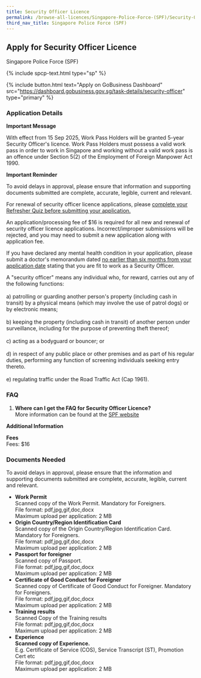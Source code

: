 ```yaml
---
title: Security Officer Licence
permalink: /browse-all-licences/Singapore-Police-Force-(SPF)/Security-Officer-Licence
third_nav_title: Singapore Police Force (SPF)
---
```


## Apply for Security Officer Licence

Singapore Police Force (SPF)

{% include spcp-text.html type="sp" %}

{% include button.html text="Apply on GoBusiness Dashboard" src="https://dashboard.gobusiness.gov.sg/task-details/security-officer" type="primary" %}

<H3>Application Details</H3>

<p><strong>Important Message</strong></p>
<p>With effect from 15 Sep 2025, Work Pass Holders will be granted 5-year Security Officer's licence. Work Pass Holders must possess a valid work pass in order to work in Singapore and working without a valid work pass is an offence under Section 5(2) of the Employment of Foreign Manpower Act 1990.</p>
<p><strong>Important Reminder</strong></p>
<p>To avoid delays in approval, please ensure that information and supporting documents submitted are complete, accurate, legible, current and relevant.</p>
<p>For renewal of security officer licence applications, please <u>complete your Refresher Quiz before submitting your application.</u></p>
<p>An application/processing fee of $16 is required for all new and renewal of security officer licence applications. Incorrect/improper submissions will be rejected, and you may need to submit a new application along with application fee.</p>
<p>If you have declared any mental health condition in your application, please submit a doctor's memorandum dated <u>no earlier than six months from your application date</u> stating that you are fit to work as a Security Officer.</p>
<p>A "security officer" means any individual who, for reward, carries out any of the following functions:
<br><br>a) patrolling or guarding another person's property (including cash in transit) by a physical means (which may involve the use of patrol dogs) or by electronic means;
<br><br>b) keeping the property (including cash in transit) of another person under surveillance, including for the purpose of preventing theft thereof;
<br><br>c) acting as a bodyguard or bouncer; or
<br><br>d) in respect of any public place or other premises and as part of his regular duties, performing any function of screening individuals seeking entry thereto.
<br><br>e) regulating traffic under the Road Traffic Act (Cap 1961).</p>

<h3>FAQ</h3>
<ol>
    <li>
        <strong>Where can I get the FAQ for Security Officer Licence?</strong>
        <br>More information can be found at the <a href="https://www.police.gov.sg/e-Services/Police-Licences/Security-Officer-Licence" target="_self">SPF website</a>
    </li>
</ol>

<strong>Additional Information</strong>

<p><strong>Fees</strong><br>Fees: $16</p>

<H3>Documents Needed</H3>

<p>To avoid delays in approval, please ensure that the information and supporting documents submitted are complete, accurate, legible, current and relevant.</p>
<ul>
    <li>
        <strong>Work Permit</strong>
        <br>Scanned copy of the Work Permit. Mandatory for Foreigners.
        <br>File format: pdf,jpg,gif,doc,docx
        <br>Maximum upload per application: 2 MB
    </li>
    <li>
        <strong>Origin Country/Region Identification Card</strong>
        <br>Scanned copy of the Origin Country/Region Identification Card. Mandatory for Foreigners.
        <br>File format: pdf,jpg,gif,doc,docx
        <br>Maximum upload per application: 2 MB
    </li>
    <li>
        <strong>Passport for foreigner</strong>
        <br>Scanned copy of Passport.
        <br>File format: pdf,jpg,gif,doc,docx
        <br>Maximum upload per application: 2 MB
    </li>
    <li>
        <strong>Certificate of Good Conduct for Foreigner</strong>
        <br>Scanned copy of Certificate of Good Conduct for Foreigner. Mandatory for Foreigners.
        <br>File format: pdf,jpg,gif,doc,docx
        <br>Maximum upload per application: 2 MB
    </li>
    <li>
        <strong>Training results</strong>
        <br>Scanned Copy of the Training results
        <br>File format: pdf,jpg,gif,doc,docx
        <br>Maximum upload per application: 2 MB
    </li>
    <li>
        <strong>Experience
        <br>Scanned copy of Experience.</strong>
        <br>E.g. Certificate of Service (COS), Service Transcript (ST), Promotion Cert etc
        <br>File format: pdf,jpg,gif,doc,docx
        <br>Maximum upload per application: 2 MB
    </li>
</ul>

